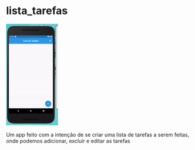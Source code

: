 # lista_tarefas
![](ezgif.com-gif-maker.gif)

Um app feito com a intenção de se criar uma lista de tarefas a serem feitas, onde podemos adicionar, excluir e editar as tarefas
